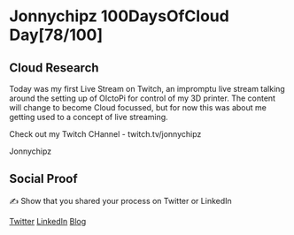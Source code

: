 <!-- This is a template you can use for quick progress days. It removes a lot of the steps we encourage you to share in the longer template 000-DAY-ARTICLE-LONG-TEMPLATE.MD-->

# Jonnychipz 100DaysOfCloud Day[78/100]

## Cloud Research

Today was my first Live Stream on Twitch, an impromptu live stream talking around the setting up of OIctoPi for control of my 3D printer. The content will change to become Cloud focussed, but for now this was about me getting used to a concept of live streaming.

Check out my Twitch CHannel - twitch.tv/jonnychipz

Jonnychipz

## Social Proof

✍️ Show that you shared your process on Twitter or LinkedIn

[Twitter](https://twitter.com/jonnychipz/status/1333340936353558528)
[LinkedIn](https://www.linkedin.com/posts/japlunn_day78100-100daysofcloud-jonnychipz-activity-6739106625191202816-3rKf)
[Blog](https://jonnychipz.com/2020/11/30/day78-100-100daysofcloud-jonnychipz-1st-twitch-live-stream/)
